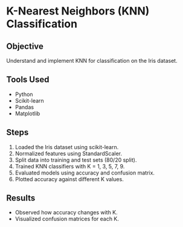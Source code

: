 # K-Nearest Neighbors (KNN) Classification

## Objective
Understand and implement KNN for classification on the Iris dataset.

## Tools Used
- Python
- Scikit-learn
- Pandas
- Matplotlib

## Steps
1. Loaded the Iris dataset using scikit-learn.
2. Normalized features using StandardScaler.
3. Split data into training and test sets (80/20 split).
4. Trained KNN classifiers with K = 1, 3, 5, 7, 9.
5. Evaluated models using accuracy and confusion matrix.
6. Plotted accuracy against different K values.

## Results
- Observed how accuracy changes with K.
- Visualized confusion matrices for each K.
